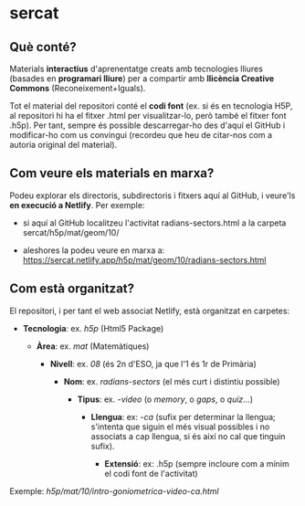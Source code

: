 # sercat

## Què conté?

Materials **interactius** d'aprenentatge creats amb tecnologies lliures (basades en **programari lliure**) per a compartir amb **llicència Creative Commons** (Reconeixement+Iguals).

Tot el material del repositori conté el **codi font** (ex. si és en tecnologia H5P, al repositori hi ha el fitxer .html per visualitzar-lo, però també el fitxer font .h5p). Per tant, sempre és possible descarregar-ho des d'aquí el GitHub i modificar-ho com us convingui (recordeu que heu de citar-nos com a autoria original del material).

## Com veure els materials en marxa?

Podeu explorar els directoris, subdirectoris i fitxers aquí al GitHub, i veure'ls **en execució a Netlify**. Per exemple:

- si aquí al GitHub localitzeu l'activitat radians-sectors.html a la carpeta sercat/h5p/mat/geom/10/

- aleshores la podeu veure en marxa a: https://sercat.netlify.app/h5p/mat/geom/10/radians-sectors.html

## Com està organitzat?

El repositori, i per tant el web associat Netlify, està organitzat en carpetes:

- **Tecnologia**: ex. _h5p_ (Html5 Package)

  - **Àrea**: ex. _mat_ (Matemàtiques)
  
    - **Nivell**: ex. _08_ (és 2n d'ESO, ja que l'1 és 1r de Primària)
    
      - **Nom**: ex. _radians-sectors_ (el més curt i distintiu possible)
      
        - **Tipus**: ex. _-video_ (o _memory_, o _gaps_, o _quiz_...)

          - **Llengua**: ex: _-ca_ (sufix per determinar la llengua; s'intenta que siguin el més visual possibles i no associats a cap llengua, si és així no cal que tinguin sufix).
        
            - **Extensió**: ex: .h5p (sempre incloure com a mínim el codi font de l'activitat) 

Exemple: _h5p/mat/10/intro-goniometrica-video-ca.html_
